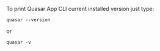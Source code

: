 To print Quasar App CLI current installed version just type:
```
quasar --version
```
or
```
quasar -v
```

